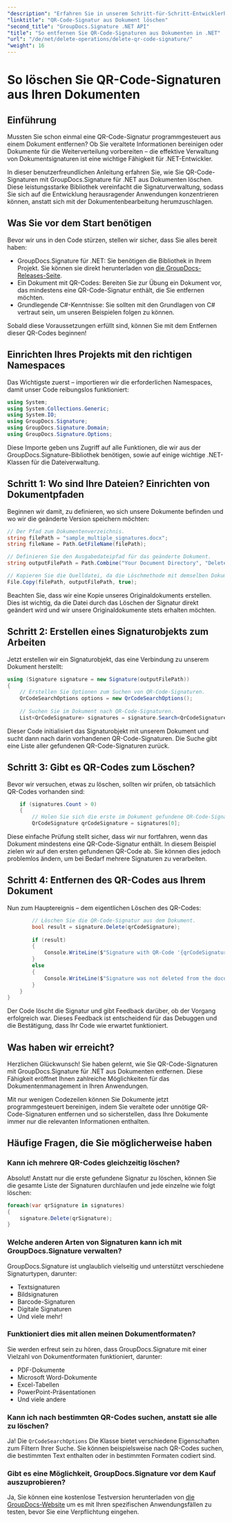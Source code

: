 ```yaml
---
"description": "Erfahren Sie in unserem Schritt-für-Schritt-Entwicklerhandbuch, wie Sie mit GroupDocs.Signature für .NET ganz einfach QR-Code-Signaturen aus Ihren Dokumenten löschen."
"linktitle": "QR-Code-Signatur aus Dokument löschen"
"second_title": "GroupDocs.Signature .NET API"
"title": "So entfernen Sie QR-Code-Signaturen aus Dokumenten in .NET"
"url": "/de/net/delete-operations/delete-qr-code-signature/"
"weight": 16
---
```


# So löschen Sie QR-Code-Signaturen aus Ihren Dokumenten

## Einführung

Mussten Sie schon einmal eine QR-Code-Signatur programmgesteuert aus einem Dokument entfernen? Ob Sie veraltete Informationen bereinigen oder Dokumente für die Weiterverteilung vorbereiten – die effektive Verwaltung von Dokumentsignaturen ist eine wichtige Fähigkeit für .NET-Entwickler.

In dieser benutzerfreundlichen Anleitung erfahren Sie, wie Sie QR-Code-Signaturen mit GroupDocs.Signature für .NET aus Dokumenten löschen. Diese leistungsstarke Bibliothek vereinfacht die Signaturverwaltung, sodass Sie sich auf die Entwicklung herausragender Anwendungen konzentrieren können, anstatt sich mit der Dokumentenbearbeitung herumzuschlagen.

## Was Sie vor dem Start benötigen

Bevor wir uns in den Code stürzen, stellen wir sicher, dass Sie alles bereit haben:

- GroupDocs.Signature für .NET: Sie benötigen die Bibliothek in Ihrem Projekt. Sie können sie direkt herunterladen von [die GroupDocs-Releases-Seite](https://releases.groupdocs.com/signature/net/).
- Ein Dokument mit QR-Codes: Bereiten Sie zur Übung ein Dokument vor, das mindestens eine QR-Code-Signatur enthält, die Sie entfernen möchten.
- Grundlegende C#-Kenntnisse: Sie sollten mit den Grundlagen von C# vertraut sein, um unseren Beispielen folgen zu können.

Sobald diese Voraussetzungen erfüllt sind, können Sie mit dem Entfernen dieser QR-Codes beginnen!

## Einrichten Ihres Projekts mit den richtigen Namespaces

Das Wichtigste zuerst – importieren wir die erforderlichen Namespaces, damit unser Code reibungslos funktioniert:

```csharp
using System;
using System.Collections.Generic;
using System.IO;
using GroupDocs.Signature;
using GroupDocs.Signature.Domain;
using GroupDocs.Signature.Options;
```

Diese Importe geben uns Zugriff auf alle Funktionen, die wir aus der GroupDocs.Signature-Bibliothek benötigen, sowie auf einige wichtige .NET-Klassen für die Dateiverwaltung.

## Schritt 1: Wo sind Ihre Dateien? Einrichten von Dokumentpfaden

Beginnen wir damit, zu definieren, wo sich unsere Dokumente befinden und wo wir die geänderte Version speichern möchten:

```csharp
// Der Pfad zum Dokumentenverzeichnis.
string filePath = "sample_multiple_signatures.docx";
string fileName = Path.GetFileName(filePath);

// Definieren Sie den Ausgabedateipfad für das geänderte Dokument.
string outputFilePath = Path.Combine("Your Document Directory", "DeleteQRCode", fileName);

// Kopieren Sie die Quelldatei, da die Löschmethode mit demselben Dokument funktioniert.
File.Copy(filePath, outputFilePath, true);
```

Beachten Sie, dass wir eine Kopie unseres Originaldokuments erstellen. Dies ist wichtig, da die Datei durch das Löschen der Signatur direkt geändert wird und wir unsere Originaldokumente stets erhalten möchten.

## Schritt 2: Erstellen eines Signaturobjekts zum Arbeiten

Jetzt erstellen wir ein Signaturobjekt, das eine Verbindung zu unserem Dokument herstellt:

```csharp
using (Signature signature = new Signature(outputFilePath))
{
    // Erstellen Sie Optionen zum Suchen von QR-Code-Signaturen.
    QrCodeSearchOptions options = new QrCodeSearchOptions();
    
    // Suchen Sie im Dokument nach QR-Code-Signaturen.
    List<QrCodeSignature> signatures = signature.Search<QrCodeSignature>(options);
```

Dieser Code initialisiert das Signaturobjekt mit unserem Dokument und sucht dann nach darin vorhandenen QR-Code-Signaturen. Die Suche gibt eine Liste aller gefundenen QR-Code-Signaturen zurück.

## Schritt 3: Gibt es QR-Codes zum Löschen?

Bevor wir versuchen, etwas zu löschen, sollten wir prüfen, ob tatsächlich QR-Codes vorhanden sind:

```csharp
    if (signatures.Count > 0)
    {
        // Holen Sie sich die erste im Dokument gefundene QR-Code-Signatur.
        QrCodeSignature qrCodeSignature = signatures[0];
```

Diese einfache Prüfung stellt sicher, dass wir nur fortfahren, wenn das Dokument mindestens eine QR-Code-Signatur enthält. In diesem Beispiel zielen wir auf den ersten gefundenen QR-Code ab. Sie können dies jedoch problemlos ändern, um bei Bedarf mehrere Signaturen zu verarbeiten.

## Schritt 4: Entfernen des QR-Codes aus Ihrem Dokument

Nun zum Hauptereignis – dem eigentlichen Löschen des QR-Codes:

```csharp
        // Löschen Sie die QR-Code-Signatur aus dem Dokument.
        bool result = signature.Delete(qrCodeSignature);
        
        if (result)
        {
            Console.WriteLine($"Signature with QR-Code '{qrCodeSignature.Text}' and encode type '{qrCodeSignature.EncodeType.TypeName}' was deleted from document ['{fileName}'].");
        }
        else
        {
            Console.WriteLine($"Signature was not deleted from the document! Signature with QR-Code '{qrCodeSignature.Text}' and encode type '{qrCodeSignature.EncodeType.TypeName}' was not found!");
        }
    }
}
```

Der Code löscht die Signatur und gibt Feedback darüber, ob der Vorgang erfolgreich war. Dieses Feedback ist entscheidend für das Debuggen und die Bestätigung, dass Ihr Code wie erwartet funktioniert.

## Was haben wir erreicht?

Herzlichen Glückwunsch! Sie haben gelernt, wie Sie QR-Code-Signaturen mit GroupDocs.Signature für .NET aus Dokumenten entfernen. Diese Fähigkeit eröffnet Ihnen zahlreiche Möglichkeiten für das Dokumentenmanagement in Ihren Anwendungen.

Mit nur wenigen Codezeilen können Sie Dokumente jetzt programmgesteuert bereinigen, indem Sie veraltete oder unnötige QR-Code-Signaturen entfernen und so sicherstellen, dass Ihre Dokumente immer nur die relevanten Informationen enthalten.

## Häufige Fragen, die Sie möglicherweise haben

### Kann ich mehrere QR-Codes gleichzeitig löschen?

Absolut! Anstatt nur die erste gefundene Signatur zu löschen, können Sie die gesamte Liste der Signaturen durchlaufen und jede einzelne wie folgt löschen:

```csharp
foreach(var qrSignature in signatures)
{
    signature.Delete(qrSignature);
}
```

### Welche anderen Arten von Signaturen kann ich mit GroupDocs.Signature verwalten?

GroupDocs.Signature ist unglaublich vielseitig und unterstützt verschiedene Signaturtypen, darunter:
- Textsignaturen
- Bildsignaturen
- Barcode-Signaturen
- Digitale Signaturen
- Und viele mehr!

### Funktioniert dies mit allen meinen Dokumentformaten?

Sie werden erfreut sein zu hören, dass GroupDocs.Signature mit einer Vielzahl von Dokumentformaten funktioniert, darunter:
- PDF-Dokumente
- Microsoft Word-Dokumente
- Excel-Tabellen
- PowerPoint-Präsentationen
- Und viele andere

### Kann ich nach bestimmten QR-Codes suchen, anstatt sie alle zu löschen?

Ja! Die `QrCodeSearchOptions` Die Klasse bietet verschiedene Eigenschaften zum Filtern Ihrer Suche. Sie können beispielsweise nach QR-Codes suchen, die bestimmten Text enthalten oder in bestimmten Formaten codiert sind.

### Gibt es eine Möglichkeit, GroupDocs.Signature vor dem Kauf auszuprobieren?

Ja, Sie können eine kostenlose Testversion herunterladen von [die GroupDocs-Website](https://releases.groupdocs.com/) um es mit Ihren spezifischen Anwendungsfällen zu testen, bevor Sie eine Verpflichtung eingehen.